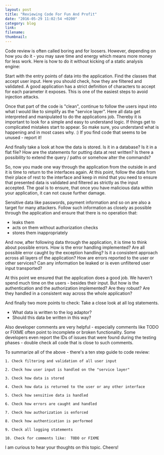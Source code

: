 ```yaml
---
layout: post
title: "Reviewing Code For Fun And Profit"
date: "2016-05-29 11:02:54 +0200"
category: blog
link:
filename:
thumbnail:
---
```

Code review is often called boring and for loosers. However,
depending on how you do it - you may save time and energy which means
more money for less work. Here is how to do it without kicking of a 
static analysis engine: 


Start with the entry
points of data into the application. Find the classes that accept user
input. Here you should check, how they are filtered and validated. A good
application has a strict definition of characters to accept for each 
parameter it exposes. This is one of the easiest steps to avoid injection
attacks.


Once that part of the code is "clean", continue to follow the users input
into what I would like to simplify as the "service layer". Here all data
get interpreted and manipulated to do the applications job. Thereby it
is important to look for a simple and easy to understand logic. If things
get to complicated mistakes start to appear. So make sure, you understand
what is happening and in most cases why. :) If you find code that seems to 
be unused - report it!


And finally take a look at how the data is stored. Is it in a database? Is 
it in a flat file? How are the statements for putting data at rest written?
Is there a possibility to extend the query / paths or somehow alter the
commands?


So, now you made one way through the application from the outside in and it
is time to return to the interfaces again. At this point, follow the data
from their place of rest to the interface and keep in mind that you need
to ensure that presented data is validated and filtered as strictly as
the input accepted. The goal is to ensure, that once you have malicious 
data within your application, it can not cause further damage.


Sensitive data like passwords, payment information and so on are also a
target for many attackers. Follow such information as closely as possible
through the application and ensure that there is no operation that:

- leaks them
- acts on them without authorization checks
- stores them inappropriately 


And now, after following data through the application, it is time to think about
possible errors. How is the error handling implemented? Are all possible
error caught by the exception handling? Is it a consistent approach 
across all layers of the application? How are errors reported to the
user or other services? Can any information be leaked or is even unfiltered
user input transported?

At this point we ensured that the application does a good job. We haven't
spend much time on the users - besides their input. But how is the 
authentication and the authorization implemented? Are they robust? Are
they handled in a consistent way across the whole application?

And finally two more points to check: Take a close look at all
log statements. 

- What data is written to the log adaptor? 
- Should this data be written in this way?

Also developer comments are very helpful - especially comments like TODO
or FIXME often point to incomplete or broken functionality. Some developers
even report the IDs of issues that were found during the testing phases -
double check all code that is close to such comments.


To summarize all of the above - there's a ten step guide to code review:


`1. Check filtering and validation of all user input`

`2. Check how user input is handled on the "service layer"`

`3. Check how data is stored`

`4. Check how data is returned to the user or any other interface`

`5. Check how sensitive data is handled`

`6. Check how errors are caught and handled`

`7. Check how authorization is enforced`

`8. Check how authentication is performed`

`9. Check all logging statements`

`10. Check for comments like:  TODO or FIXME`

 
I am curious to hear your thoughts on this topic. Cheers!

